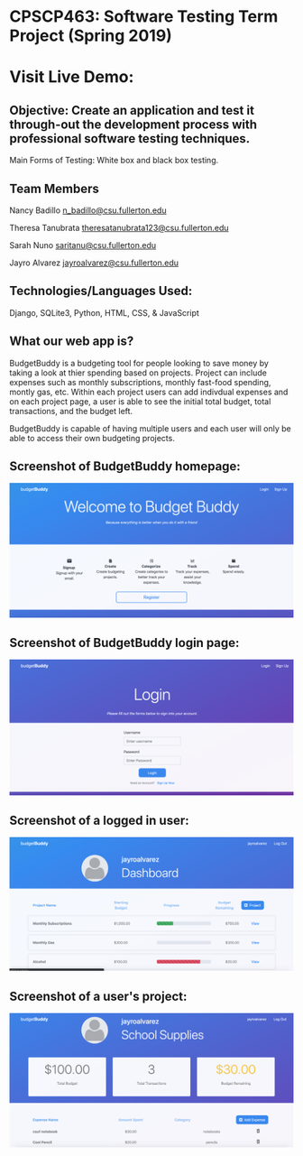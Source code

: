 # CPSCP463: Software Testing Term Project (Spring 2019)

# Visit Live Demo:  

## Objective: Create an application and test it through-out the development process with professional software testing techniques. 
Main Forms of Testing: White box and black box testing.

## Team Members

Nancy Badillo n_badillo@csu.fullerton.edu

Theresa Tanubrata theresatanubrata123@csu.fullerton.edu

Sarah Nuno saritanu@csu.fullerton.edu

Jayro Alvarez jayroalvarez@csu.fullerton.edu

## Technologies/Languages Used:
Django, SQLite3, Python, HTML, CSS, & JavaScript

## What our web app is?
BudgetBuddy is a budgeting tool for people looking to save money by taking a look at thier spending based on projects. Project can include expenses such as monthly subscriptions, monthly fast-food spending, montly gas, etc. Within each project users can add indivdual expenses and on each project page, a user is able to see the initial total budget, total transactions, and the budget left.

BudgetBuddy is capable of having multiple users and each user will only be able to access their own budgeting projects.

## Screenshot of BudgetBuddy homepage:
![Image of homepage](https://raw.githubusercontent.com/jalvarez24/463-Software-Testing-Project/master/budgetproject/BudgetBuddy%20Images/1.png)

## Screenshot of BudgetBuddy login page:
![Image of homepage](https://raw.githubusercontent.com/jalvarez24/463-Software-Testing-Project/master/budgetproject/BudgetBuddy%20Images/2.png)

## Screenshot of a logged in user:
![Image of homepage](https://raw.githubusercontent.com/jalvarez24/463-Software-Testing-Project/master/budgetproject/BudgetBuddy%20Images/4.png)

## Screenshot of a user's project:
![Image of homepage](https://raw.githubusercontent.com/jalvarez24/463-Software-Testing-Project/master/budgetproject/BudgetBuddy%20Images/3.png)
